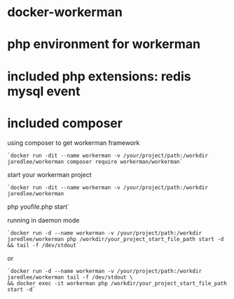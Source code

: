 # docker-workerman
# php environment for workerman 
# included php extensions: redis mysql event
# included composer


using composer to get workerman framework 

    `docker run -dit --name workerman -v /your/project/path:/workdir jaredlee/workerman composer require workerman/workerman` 

start your workerman project 

    `docker run -dit --name workerman -v /your/project/path:/workdir jaredlee/workerman
 php youfile.php start`

running in daemon mode

    `docker run -d --name workerman -v /your/project/path:/workdir jaredlee/workerman php /workdir/your_project_start_file_path start -d && tail -f /dev/stdout`

or

    `docker run -d --name workerman -v /your/project/path:/workdir jaredlee/workerman tail -f /dev/stdout \ 
    && docker exec -it workerman php /workdir/your_project_start_file_path start -d`
